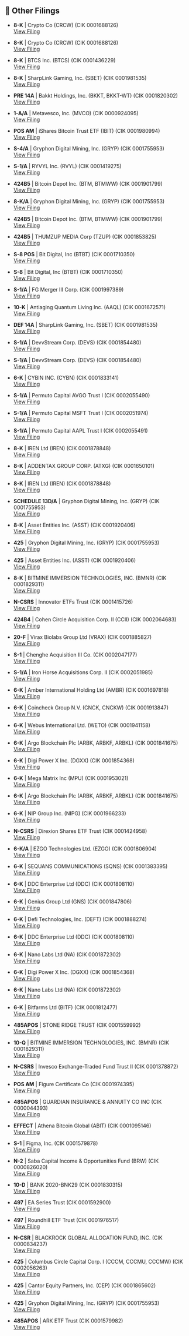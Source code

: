 ## 📁 Other Filings

- **8-K** | Crypto Co  (CRCW)  (CIK 0001688126)  
  [View Filing](https://www.sec.gov/Archives/edgar/data/1688126/000164117225017239/0001641172-25-017239-index.htm)

- **8-K** | Crypto Co  (CRCW)  (CIK 0001688126)  
  [View Filing](https://www.sec.gov/Archives/edgar/data/1688126/000164117225017853/0001641172-25-017853-index.htm)

- **8-K** | BTCS Inc.  (BTCS)  (CIK 0001436229)  
  [View Filing](https://www.sec.gov/Archives/edgar/data/1436229/000164117225017484/0001641172-25-017484-index.htm)

- **8-K** | SharpLink Gaming, Inc.  (SBET)  (CIK 0001981535)  
  [View Filing](https://www.sec.gov/Archives/edgar/data/1981535/000164117225017278/0001641172-25-017278-index.htm)

- **PRE 14A** | Bakkt Holdings, Inc.  (BKKT, BKKT-WT)  (CIK 0001820302)  
  [View Filing](https://www.sec.gov/Archives/edgar/data/1820302/000119312525154946/0001193125-25-154946-index.htm)

- **1-A/A** | Metavesco, Inc.  (MVCO)  (CIK 0000924095)  
  [View Filing](https://www.sec.gov/Archives/edgar/data/924095/000164117225017499/0001641172-25-017499-index.htm)

- **POS AM** | iShares Bitcoin Trust ETF  (IBIT)  (CIK 0001980994)  
  [View Filing](https://www.sec.gov/Archives/edgar/data/1980994/000143774925022009/0001437749-25-022009-index.htm)

- **S-4/A** | Gryphon Digital Mining, Inc.  (GRYP)  (CIK 0001755953)  
  [View Filing](https://www.sec.gov/Archives/edgar/data/1755953/000121390025059937/0001213900-25-059937-index.htm)

- **S-1/A** | RYVYL Inc.  (RVYL)  (CIK 0001419275)  
  [View Filing](https://www.sec.gov/Archives/edgar/data/1419275/000118518525000718/0001185185-25-000718-index.htm)

- **424B5** | Bitcoin Depot Inc.  (BTM, BTMWW)  (CIK 0001901799)  
  [View Filing](https://www.sec.gov/Archives/edgar/data/1901799/000119312525154081/0001193125-25-154081-index.htm)

- **8-K/A** | Gryphon Digital Mining, Inc.  (GRYP)  (CIK 0001755953)  
  [View Filing](https://www.sec.gov/Archives/edgar/data/1755953/000121390025061160/0001213900-25-061160-index.htm)

- **424B5** | Bitcoin Depot Inc.  (BTM, BTMWW)  (CIK 0001901799)  
  [View Filing](https://www.sec.gov/Archives/edgar/data/1901799/000119312525154064/0001193125-25-154064-index.htm)

- **424B5** | THUMZUP MEDIA Corp  (TZUP)  (CIK 0001853825)  
  [View Filing](https://www.sec.gov/Archives/edgar/data/1853825/000164117225017481/0001641172-25-017481-index.htm)

- **S-8 POS** | Bit Digital, Inc  (BTBT)  (CIK 0001710350)  
  [View Filing](https://www.sec.gov/Archives/edgar/data/1710350/000121390025061371/0001213900-25-061371-index.htm)

- **S-8** | Bit Digital, Inc  (BTBT)  (CIK 0001710350)  
  [View Filing](https://www.sec.gov/Archives/edgar/data/1710350/000121390025061020/0001213900-25-061020-index.htm)

- **S-1/A** | FG Merger III Corp.  (CIK 0001997389)  
  [View Filing](https://www.sec.gov/Archives/edgar/data/1997389/000110465925064945/0001104659-25-064945-index.htm)

- **10-K** | Antiaging Quantum Living Inc.  (AAQL)  (CIK 0001672571)  
  [View Filing](https://www.sec.gov/Archives/edgar/data/1672571/000164117225017604/0001641172-25-017604-index.htm)

- **DEF 14A** | SharpLink Gaming, Inc.  (SBET)  (CIK 0001981535)  
  [View Filing](https://www.sec.gov/Archives/edgar/data/1981535/000164117225017811/0001641172-25-017811-index.htm)

- **S-1/A** | DevvStream Corp.  (DEVS)  (CIK 0001854480)  
  [View Filing](https://www.sec.gov/Archives/edgar/data/1854480/000114036125024660/0001140361-25-024660-index.htm)

- **S-1/A** | DevvStream Corp.  (DEVS)  (CIK 0001854480)  
  [View Filing](https://www.sec.gov/Archives/edgar/data/1854480/000114036125024246/0001140361-25-024246-index.htm)

- **6-K** | CYBIN INC.  (CYBN)  (CIK 0001833141)  
  [View Filing](https://www.sec.gov/Archives/edgar/data/1833141/000162828025033665/0001628280-25-033665-index.htm)

- **S-1/A** | Permuto Capital AVGO Trust I  (CIK 0002055490)  
  [View Filing](https://www.sec.gov/Archives/edgar/data/2055490/000121390025061094/0001213900-25-061094-index.htm)

- **S-1/A** | Permuto Capital MSFT Trust I  (CIK 0002051974)  
  [View Filing](https://www.sec.gov/Archives/edgar/data/2051974/000121390025061091/0001213900-25-061091-index.htm)

- **S-1/A** | Permuto Capital AAPL Trust I  (CIK 0002055491)  
  [View Filing](https://www.sec.gov/Archives/edgar/data/2055491/000121390025061097/0001213900-25-061097-index.htm)

- **8-K** | IREN Ltd  (IREN)  (CIK 0001878848)  
  [View Filing](https://www.sec.gov/Archives/edgar/data/1878848/000114036125024305/0001140361-25-024305-index.htm)

- **8-K** | ADDENTAX GROUP CORP.  (ATXG)  (CIK 0001650101)  
  [View Filing](https://www.sec.gov/Archives/edgar/data/1650101/000164117225017482/0001641172-25-017482-index.htm)

- **8-K** | IREN Ltd  (IREN)  (CIK 0001878848)  
  [View Filing](https://www.sec.gov/Archives/edgar/data/1878848/000114036125024747/0001140361-25-024747-index.htm)

- **SCHEDULE 13D/A** | Gryphon Digital Mining, Inc.  (GRYP)  (CIK 0001755953)  
  [View Filing](https://www.sec.gov/Archives/edgar/data/1755953/000110465925065874/0001104659-25-065874-index.htm)

- **8-K** | Asset Entities Inc.  (ASST)  (CIK 0001920406)  
  [View Filing](https://www.sec.gov/Archives/edgar/data/1920406/000121390025061470/0001213900-25-061470-index.htm)

- **425** | Gryphon Digital Mining, Inc.  (GRYP)  (CIK 0001755953)  
  [View Filing](https://www.sec.gov/Archives/edgar/data/1755953/000121390025061162/0001213900-25-061162-index.htm)

- **425** | Asset Entities Inc.  (ASST)  (CIK 0001920406)  
  [View Filing](https://www.sec.gov/Archives/edgar/data/1920406/000121390025061474/0001213900-25-061474-index.htm)

- **8-K** | BITMINE IMMERSION TECHNOLOGIES, INC.  (BMNR)  (CIK 0001829311)  
  [View Filing](https://www.sec.gov/Archives/edgar/data/1829311/000168316825004929/0001683168-25-004929-index.htm)

- **N-CSRS** | Innovator ETFs Trust  (CIK 0001415726)  
  [View Filing](https://www.sec.gov/Archives/edgar/data/1415726/000113322825007033/0001133228-25-007033-index.htm)

- **424B4** | Cohen Circle Acquisition Corp. II  (CCII)  (CIK 0002064683)  
  [View Filing](https://www.sec.gov/Archives/edgar/data/2064683/000121390025060463/0001213900-25-060463-index.htm)

- **20-F** | Virax Biolabs Group Ltd  (VRAX)  (CIK 0001885827)  
  [View Filing](https://www.sec.gov/Archives/edgar/data/1885827/000095017025093260/0000950170-25-093260-index.htm)

- **S-1** | Chenghe Acquisition III Co.  (CIK 0002047177)  
  [View Filing](https://www.sec.gov/Archives/edgar/data/2047177/000121390025061543/0001213900-25-061543-index.htm)

- **S-1/A** | Iron Horse Acquisitions Corp. II  (CIK 0002051985)  
  [View Filing](https://www.sec.gov/Archives/edgar/data/2051985/000121390025061561/0001213900-25-061561-index.htm)

- **6-K** | Amber International Holding Ltd  (AMBR)  (CIK 0001697818)  
  [View Filing](https://www.sec.gov/Archives/edgar/data/1697818/000110465925065816/0001104659-25-065816-index.htm)

- **6-K** | Coincheck Group N.V.  (CNCK, CNCKW)  (CIK 0001913847)  
  [View Filing](https://www.sec.gov/Archives/edgar/data/1913847/000121390025061073/0001213900-25-061073-index.htm)

- **6-K** | Webus International Ltd.  (WETO)  (CIK 0001941158)  
  [View Filing](https://www.sec.gov/Archives/edgar/data/1941158/000157587225000438/0001575872-25-000438-index.htm)

- **6-K** | Argo Blockchain Plc  (ARBK, ARBKF, ARBKL)  (CIK 0001841675)  
  [View Filing](https://www.sec.gov/Archives/edgar/data/1841675/000165495425007564/0001654954-25-007564-index.htm)

- **6-K** | Digi Power X Inc.  (DGXX)  (CIK 0001854368)  
  [View Filing](https://www.sec.gov/Archives/edgar/data/1854368/000121390025059972/0001213900-25-059972-index.htm)

- **6-K** | Mega Matrix Inc  (MPU)  (CIK 0001953021)  
  [View Filing](https://www.sec.gov/Archives/edgar/data/1953021/000121390025060709/0001213900-25-060709-index.htm)

- **6-K** | Argo Blockchain Plc  (ARBK, ARBKF, ARBKL)  (CIK 0001841675)  
  [View Filing](https://www.sec.gov/Archives/edgar/data/1841675/000165495425007622/0001654954-25-007622-index.htm)

- **6-K** | NIP Group Inc.  (NIPG)  (CIK 0001966233)  
  [View Filing](https://www.sec.gov/Archives/edgar/data/1966233/000164117225017270/0001641172-25-017270-index.htm)

- **N-CSRS** | Direxion Shares ETF Trust  (CIK 0001424958)  
  [View Filing](https://www.sec.gov/Archives/edgar/data/1424958/000113322825006997/0001133228-25-006997-index.htm)

- **6-K/A** | EZGO Technologies Ltd.  (EZGO)  (CIK 0001806904)  
  [View Filing](https://www.sec.gov/Archives/edgar/data/1806904/000121390025060448/0001213900-25-060448-index.htm)

- **6-K** | SEQUANS COMMUNICATIONS  (SQNS)  (CIK 0001383395)  
  [View Filing](https://www.sec.gov/Archives/edgar/data/1383395/000138339525000051/0001383395-25-000051-index.htm)

- **6-K** | DDC Enterprise Ltd  (DDC)  (CIK 0001808110)  
  [View Filing](https://www.sec.gov/Archives/edgar/data/1808110/000121390025060447/0001213900-25-060447-index.htm)

- **6-K** | Genius Group Ltd  (GNS)  (CIK 0001847806)  
  [View Filing](https://www.sec.gov/Archives/edgar/data/1847806/000164117225017468/0001641172-25-017468-index.htm)

- **6-K** | Defi Technologies, Inc.  (DEFT)  (CIK 0001888274)  
  [View Filing](https://www.sec.gov/Archives/edgar/data/1888274/000127956925000684/0001279569-25-000684-index.htm)

- **6-K** | DDC Enterprise Ltd  (DDC)  (CIK 0001808110)  
  [View Filing](https://www.sec.gov/Archives/edgar/data/1808110/000121390025061357/0001213900-25-061357-index.htm)

- **6-K** | Nano Labs Ltd  (NA)  (CIK 0001872302)  
  [View Filing](https://www.sec.gov/Archives/edgar/data/1872302/000121390025061352/0001213900-25-061352-index.htm)

- **6-K** | Digi Power X Inc.  (DGXX)  (CIK 0001854368)  
  [View Filing](https://www.sec.gov/Archives/edgar/data/1854368/000121390025061241/0001213900-25-061241-index.htm)

- **6-K** | Nano Labs Ltd  (NA)  (CIK 0001872302)  
  [View Filing](https://www.sec.gov/Archives/edgar/data/1872302/000121390025060681/0001213900-25-060681-index.htm)

- **6-K** | Bitfarms Ltd  (BITF)  (CIK 0001812477)  
  [View Filing](https://www.sec.gov/Archives/edgar/data/1812477/000121390025060626/0001213900-25-060626-index.htm)

- **485APOS** | STONE RIDGE TRUST  (CIK 0001559992)  
  [View Filing](https://www.sec.gov/Archives/edgar/data/1559992/000119312525155018/0001193125-25-155018-index.htm)

- **10-Q** | BITMINE IMMERSION TECHNOLOGIES, INC.  (BMNR)  (CIK 0001829311)  
  [View Filing](https://www.sec.gov/Archives/edgar/data/1829311/000168316825004889/0001683168-25-004889-index.htm)

- **N-CSRS** | Invesco Exchange-Traded Fund Trust II  (CIK 0001378872)  
  [View Filing](https://www.sec.gov/Archives/edgar/data/1378872/000114554925045665/0001145549-25-045665-index.htm)

- **POS AM** | Figure Certificate Co  (CIK 0001974395)  
  [View Filing](https://www.sec.gov/Archives/edgar/data/1974395/000094787125000641/0000947871-25-000641-index.htm)

- **485APOS** | GUARDIAN INSURANCE & ANNUITY CO INC  (CIK 0000044393)  
  [View Filing](https://www.sec.gov/Archives/edgar/data/44393/000119312525154649/0001193125-25-154649-index.htm)

- **EFFECT** | Athena Bitcoin Global  (ABIT)  (CIK 0001095146)  
  [View Filing](https://www.sec.gov/Archives/edgar/data/1095146/999999999525002150/9999999995-25-002150-index.htm)

- **S-1** | Figma, Inc.  (CIK 0001579878)  
  [View Filing](https://www.sec.gov/Archives/edgar/data/1579878/000162828025033742/0001628280-25-033742-index.htm)

- **N-2** | Saba Capital Income & Opportunities Fund  (BRW)  (CIK 0000826020)  
  [View Filing](https://www.sec.gov/Archives/edgar/data/826020/000139834425012720/0001398344-25-012720-index.htm)

- **10-D** | BANK 2020-BNK29  (CIK 0001830315)  
  [View Filing](https://www.sec.gov/Archives/edgar/data/1830315/000188852425011916/0001888524-25-011916-index.htm)

- **497** | EA Series Trust  (CIK 0001592900)  
  [View Filing](https://www.sec.gov/Archives/edgar/data/1592900/000159290025001718/0001592900-25-001718-index.htm)

- **497** | Roundhill ETF Trust  (CIK 0001976517)  
  [View Filing](https://www.sec.gov/Archives/edgar/data/1976517/000139834425012719/0001398344-25-012719-index.htm)

- **N-CSR** | BLACKROCK GLOBAL ALLOCATION FUND, INC.  (CIK 0000834237)  
  [View Filing](https://www.sec.gov/Archives/edgar/data/834237/000119312525154775/0001193125-25-154775-index.htm)

- **425** | Columbus Circle Capital Corp. I  (CCCM, CCCMU, CCCMW)  (CIK 0002056263)  
  [View Filing](https://www.sec.gov/Archives/edgar/data/2056263/000121390025061177/0001213900-25-061177-index.htm)

- **425** | Cantor Equity Partners, Inc.  (CEP)  (CIK 0001865602)  
  [View Filing](https://www.sec.gov/Archives/edgar/data/1865602/000121390025061186/0001213900-25-061186-index.htm)

- **425** | Gryphon Digital Mining, Inc.  (GRYP)  (CIK 0001755953)  
  [View Filing](https://www.sec.gov/Archives/edgar/data/1755953/000121390025060445/0001213900-25-060445-index.htm)

- **485APOS** | ARK ETF Trust  (CIK 0001579982)  
  [View Filing](https://www.sec.gov/Archives/edgar/data/1579982/000121390025061181/0001213900-25-061181-index.htm)

